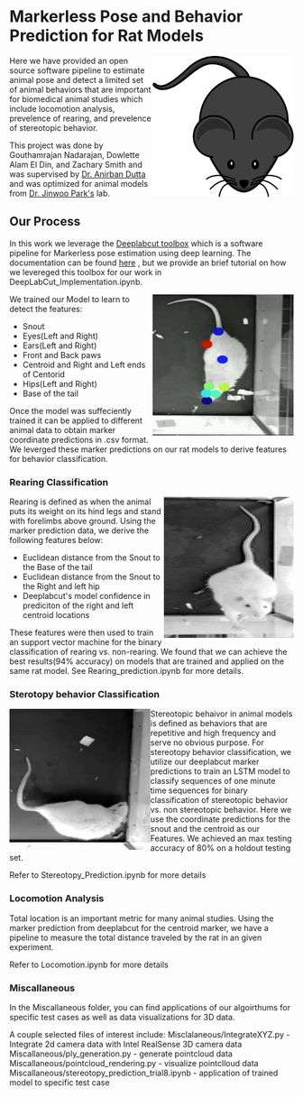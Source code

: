# Markerless Pose and Behavior Prediction for Rat Models

<img align="right" width="250" height="250" src=mouse.png caption='Deeplabcut'>

Here we have provided an open source software pipeline to estimate animal pose and detect a limited set of animal behaviors that are important for biomedical animal studies which include locomotion analysis, prevelence of rearing, and prevelence of stereotopic behavior.



This project was done by Gouthamrajan Nadarajan, Dowlette Alam El Din, and Zachary Smith and was supervised by [Dr. Anirban Dutta](http://medicine.buffalo.edu/faculty/profile.html?ubit=anirband) and was optimized for animal models from [Dr. Jinwoo Park's](http://medicine.buffalo.edu/faculty/profile.html?ubit=jinwoopa) lab.

## Our Process

In this work we leverage the [Deeplabcut toolbox](http://www.mousemotorlab.org/deeplabcut) which is a software pipeline for Markerless pose estimation using deep learning. The documentation can be found [here](https://github.com/AlexEMG/DeepLabCut) , but we provide an brief tutorial on how we levereged this toolbox for our work in DeepLabCut_Implementation.ipynb. 


<img align="right" width="250" height="250" src=demo.gif caption='Deeplabcut'>

We trained our Model to learn to detect the features:
  - Snout
  - Eyes(Left and Right)
  - Ears(Left and Right)
  - Front and Back paws
  - Centroid and Right and Left ends of Centorid
  - Hips(Left and Right)
  - Base of the tail

Once the model was suffeciently trained it can be applied to different animal data to obtain marker coordinate predictions in .csv format. We leverged these marker predictions on our rat models to derive features for behavior classification.


### Rearing Classification
<img align="right" width="230" height="250" src=rearing_example.png caption='Deeplabcut'>

Rearing is defined as when the animal puts its weight on its hind legs and stand with forelimbs above ground. Using the marker prediction data, we derive the following features below:

- Euclidean distance from the Snout to the Base of the tail
- Euclidean distance from the Snout to the Right and left hip
- Deeplabcut's model confidence in prediciton of the right and left centroid locations

These features were then used to train an support vector machine for the binary classification of rearing vs. non-rearing. We found that we can achieve the best results(94% accuracy) on models that are trained and applied on the same rat model. See Rearing_prediction.ipynb for more details.

### Sterotopy behavior Classification


<img align="left" width="250" height="250" src=stereotopy.gif caption='Deeplabcut'>

Stereotopic behaivor in animal models is defined as behaviors that are repetitive and high frequency and serve no obvious purpose. For stereotopy behavior classification, we utilize our deeplabcut marker predictions to train an LSTM model to classify sequences of one minute time sequences for binary classification of stereotopic behavior vs. non stereotopic behavior. Here we use the coordinate predictions for the snout and the centroid as our Features. We achieved an max testing accuracy of 80% on a holdout testing set.

Refer to Stereotopy_Prediction.ipynb for more details


### Locomotion Analysis

Total location is an important metric for many animal studies. Using the marker prediction from deeplabcut for the centroid marker, we have a pipeline to measure the total distance traveled by the rat in an given experiment.

Refer to Locomotion.ipynb for more details

### Miscallaneous 

In the Miscallaneous folder, you can find applications of our algoirthums for specific test cases as well as data visualizations for 3D data.

A couple selected files of interest include:
Misclalaneous/IntegrateXYZ.py - Integrate 2d camera data with Intel RealSense 3D camera data
Miscallaneous/ply_generation.py - generate pointcloud data
Miscallaneous/pointcloud_rendering.py - visualize pointclloud data
Miscallaneous/stereotopy_prediction_trial8.ipynb - application of trained model to specific test case

